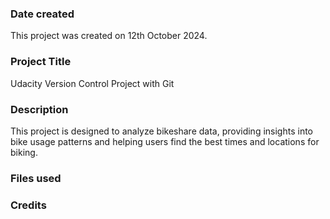 
### Date created
This project was created on 12th October 2024.

### Project Title

Udacity Version Control Project with Git

### Description

This project is designed to analyze bikeshare data, providing insights into bike usage patterns and helping users find the best times and locations for biking.
### Files used


### Credits


